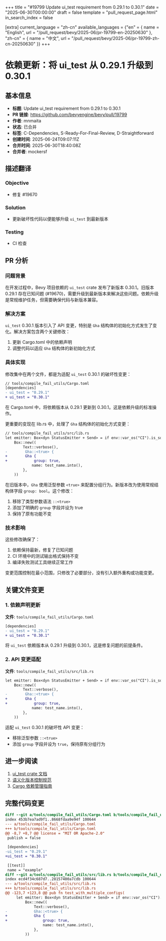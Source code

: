 +++
title = "#19799 Update ui_test requirement from 0.29.1 to 0.30.1"
date = "2025-06-30T00:00:00"
draft = false
template = "pull_request_page.html"
in_search_index = false

[extra]
current_language = "zh-cn"
available_languages = {"en" = { name = "English", url = "/pull_request/bevy/2025-06/pr-19799-en-20250630" }, "zh-cn" = { name = "中文", url = "/pull_request/bevy/2025-06/pr-19799-zh-cn-20250630" }}
+++

# 依赖更新：将 ui_test 从 0.29.1 升级到 0.30.1

## 基本信息
- **标题**: Update ui_test requirement from 0.29.1 to 0.30.1
- **PR 链接**: https://github.com/bevyengine/bevy/pull/19799
- **作者**: mnmaita
- **状态**: 已合并
- **标签**: C-Dependencies, S-Ready-For-Final-Review, D-Straightforward
- **创建时间**: 2025-06-24T09:07:11Z
- **合并时间**: 2025-06-30T18:40:08Z
- **合并者**: mockersf

## 描述翻译
### Objective

- 修复 #19670

### Solution

- 更新破坏性代码以便能够升级 `ui_test` 到最新版本

### Testing

- CI 检查

## PR 分析

### 问题背景
在开发过程中，Bevy 项目依赖的 `ui_test` crate 发布了新版本 0.30.1。旧版本 0.29.1 存在已知问题 (#19670)，需要升级到最新版本来解决这些问题。依赖升级是常规维护任务，但需要确保代码与新版本兼容。

### 解决方案
`ui_test` 0.30.1 版本引入了 API 变更，特别是 `Gha` 结构体的初始化方式发生了变化。解决方案包含两个关键修改：
1. 更新 Cargo.toml 中的依赖声明
2. 调整代码以适应 `Gha` 结构体的新初始化方式

### 具体实现
修改集中在两个文件，都是为适配 `ui_test` 0.30.1 的破坏性变更：

```diff
// tools/compile_fail_utils/Cargo.toml
[dependencies]
- ui_test = "0.29.1"
+ ui_test = "0.30.1"
```

在 Cargo.toml 中，将依赖版本从 0.29.1 更新到 0.30.1。这是依赖升级的标准操作。

更重要的变现在 lib.rs 中，处理了 `Gha` 结构体的初始化方式变更：

```diff
// tools/compile_fail_utils/src/lib.rs
let emitter: Box<dyn StatusEmitter + Send> = if env::var_os("CI").is_some() {
    Box::new((
        Text::verbose(),
-        Gha::<true> {
+        Gha {
+            group: true,
            name: test_name.into(),
        },
    ))
```

在旧版本中，`Gha` 使用泛型参数 `<true>` 来配置分组行为。新版本改为使用常规结构体字段 `group: bool`。这个修改：
1. 移除了类型参数语法 `::<true>`
2. 添加了明确的 `group` 字段并设为 true
3. 保持了原有功能不变

### 技术影响
这些修改确保了：
1. 依赖保持最新，修复了已知问题
2. CI 环境中的测试输出格式保持不变
3. 编译失败测试工具继续正常工作

变更范围控制在最小范围，只修改了必要部分，没有引入额外重构或功能变更。

## 关键文件变更

### 1. 依赖声明更新
**文件**: `tools/compile_fail_utils/Cargo.toml`
```diff
[dependencies]
- ui_test = "0.29.1"
+ ui_test = "0.30.1"
```
将 `ui_test` 依赖版本从 0.29.1 升级到 0.30.1，这是修复问题的前提条件。

### 2. API 变更适配
**文件**: `tools/compile_fail_utils/src/lib.rs`
```diff
let emitter: Box<dyn StatusEmitter + Send> = if env::var_os("CI").is_some() {
    Box::new((
        Text::verbose(),
-        Gha::<true> {
+        Gha {
+            group: true,
            name: test_name.into(),
        },
    ))
```
适配 `ui_test` 0.30.1 的破坏性 API 变更：
- 移除泛型参数 `::<true>`
- 添加 `group` 字段并设为 `true`，保持原有分组行为

## 进一步阅读
1. [ui_test crate 文档](https://docs.rs/ui_test/)
2. [语义化版本控制规范](https://semver.org/)
3. [Cargo 依赖管理指南](https://doc.rust-lang.org/cargo/guide/dependencies.html)

## 完整代码变更
```diff
diff --git a/tools/compile_fail_utils/Cargo.toml b/tools/compile_fail_utils/Cargo.toml
index 453b7ea7ad9f1..8668fdaa9e94f 100644
--- a/tools/compile_fail_utils/Cargo.toml
+++ b/tools/compile_fail_utils/Cargo.toml
@@ -8,7 +8,7 @@ license = "MIT OR Apache-2.0"
 publish = false
 
 [dependencies]
-ui_test = "0.29.1"
+ui_test = "0.30.1"
 
 [[test]]
 name = "example"
diff --git a/tools/compile_fail_utils/src/lib.rs b/tools/compile_fail_utils/src/lib.rs
index ecd4f34c687d7..28157400a7cdb 100644
--- a/tools/compile_fail_utils/src/lib.rs
+++ b/tools/compile_fail_utils/src/lib.rs
@@ -123,7 +123,8 @@ pub fn test_with_multiple_configs(
     let emitter: Box<dyn StatusEmitter + Send> = if env::var_os("CI").is_some() {
         Box::new((
             Text::verbose(),
-            Gha::<true> {
+            Gha {
+                group: true,
                 name: test_name.into(),
             },
         ))
```